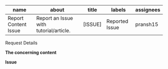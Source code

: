 | name | about | title | labels | assignees |
| --- | --- | --- | --- | --- | 
| Report Content Issue | Report an Issue with tutorial/article. | [ISSUE] | Reported Issue | pransh15 |

Request Details

**The concerning content**
<!--
Hello 👋

Before you start, please make sure your issue is easy to understand.
To make your issue readable make sure you use valid Markdown syntax.

Please explain which article or tutorial has an issue.
-->

**Issue**
<!--
Describe the issue here.
-->
